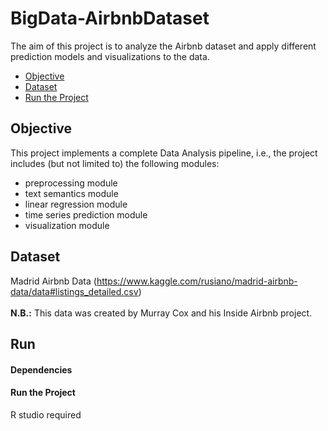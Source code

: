 # BigData-AirbnbDataset
The aim of this project is to analyze the Airbnb dataset and apply different prediction models and visualizations to the data.

* [Objective](#Objective)
* [Dataset](#Dataset)
* [Run the Project](#Run)

## Objective
This project implements a complete Data Analysis pipeline, i.e., the project includes (but not limited to) the following modules:
* preprocessing module
* text semantics module
* linear regression module
* time series prediction module
* visualization module


## Dataset
Madrid Airbnb Data
(https://www.kaggle.com/rusiano/madrid-airbnb-data/data#listings_detailed.csv) <br/><br/>
**N.B.:** This data was created by Murray Cox and his Inside Airbnb project.
<br/>

## Run
#### Dependencies


#### Run the Project
R studio required

